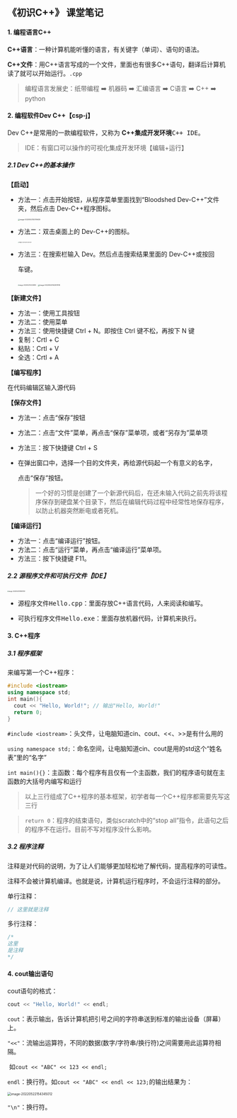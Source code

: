 ## 《初识C++》 课堂笔记

#### 1. 编程语言C++

**C++语言**：一种计算机能听懂的语言，有关键字（单词）、语句的语法。

**C++文件**：用C++语言写成的一个文件，里面也有很多C++语句，翻译后计算机读了就可以开始运行。`.cpp`

> 编程语言发展史：纸带编程 ➡️ 机器码 ➡️ 汇编语言 ➡️ C语言  ➡️ C++ ➡️ python 



#### 2. 编程软件Dev C++【csp-j】

Dev C++是常用的一款编程软件，又称为 **C++集成开发环境**<kbd>C++ IDE</kbd>。

> IDE：有窗口可以操作的可视化集成开发环境【编辑+运行】

##### 2.1 Dev C++的基本操作

**【启动】**

- 方法一：点击开始按钮，从程序菜单里面找到“Bloodshed Dev-C++”文件夹，然后点击 Dev-C++程序图标。

  <img src="/Users/wyrm/Library/Application Support/typora-user-images/image-20220522152139430.png" alt="image-20220522152139430" style="zoom:25%;" />

- 方法二：双击桌面上的 Dev-C++的图标。

  <img src="/Users/wyrm/Library/Application Support/typora-user-images/image-20220522152205129.png" alt="image-20220522152205129" style="zoom:15%;" />

- 方法三：在搜索栏输入 Dev。然后点击搜索结果里面的 Dev-C++或按回

  车键。

  <img src="/Users/wyrm/Library/Application Support/typora-user-images/image-20220522152225890.png" alt="image-20220522152225890" style="zoom:20%;" />

  <img src="/Users/wyrm/Library/Application Support/typora-user-images/image-20220522152307616.png" alt="image-20220522152307616" style="zoom:25%;" />

**【新建文件】**

- 方法一：使用工具按钮
- 方法二：使用菜单
- 方法三：使用快捷键 Ctrl + N。即按住 Ctrl 键不松，再按下 N 键
- 复制：Crtl + C
- 粘贴：Crtl + V
- 全选：Crtl + A

**【编写程序】**

在代码编辑区输入源代码

**【保存文件】**

- 方法一：点击“保存”按钮

- 方法二：点击“文件”菜单，再点击“保存”菜单项，或者“另存为”菜单项

- 方法三：按下快捷键 Ctrl + S

- 在弹出窗口中，选择一个目的文件夹，再给源代码起一个有意义的名字，

  点击“保存”按钮。

  > 一个好的习惯是创建了一个新源代码后，在还未输入代码之前先将该程序保存到硬盘某个目录下，然后在编辑代码过程中经常性地保存程序，以防止机器突然断电或者死机。

**【编译运行】**

- 方法一：点击“编译运行”按钮。
- 方法二：点击“运行”菜单，再点击“编译运行”菜单项。
- 方法三：按下快捷键 F11。



##### 2.2 **源程序文件和可执行文件**【IDE】

<img src="/Users/wyrm/Library/Application Support/typora-user-images/image-20220522151841709.png" alt="image-20220522151841709" style="zoom:20%;" />

- 源程序文件<kbd>Hello.cpp</kbd>：里面存放C++语言代码，人来阅读和编写。 

- 可执行程序文件<kbd>Hello.exe</kbd>：里面存放机器代码，计算机来执行。



#### 3. C++程序

##### 3.1 程序框架

来编写第一个C++程序：

```C++
#include <iostream>
using namespace std;
int main(){
  cout << "Hello, World!"; // 输出"Hello, World!"
  return 0;
}
```

`#include <iostream>`：头文件，让电脑知道cin、cout、<<、>>是有什么用的

`using namespace std;`：命名空间，让电脑知道cin、cout是用的std这个“姓名表”里的“名字”

`int main(){}`：主函数：每个程序有且仅有一个主函数，我们的程序语句就在主函数的大括号内编写和运行

> 以上三行组成了C++程序的基本框架，初学者每一个C++程序都需要先写这三行

> `return 0`：程序的结束语句，类似scratch中的“stop all”指令，此语句之后的程序不在运行。目前不写对程序没什么影响。



##### 3.2 程序注释

注释是对代码的说明，为了让人们能够更加轻松地了解代码，提高程序的可读性。

注释不会被计算机编译。也就是说，计算机运行程序时，不会运行注释的部分。

单行注释：

```C++
// 这里就是注释
```

多行注释：

```C++
/*
这里
是注释
*/
```



#### 4. cout输出语句

cout语句的格式：

```C++
cout << "Hello, World!" << endl;
```

`cout`：表示输出，告诉计算机把引号之间的字符串送到标准的输出设备（屏幕）上。

`"<<"`：流输出运算符，不同的数据(数字/字符串/换行符)之间需要用此运算符相隔。

​			如`cout << "ABC" << 123 << endl;`

`endl`：换行符。如`cout << "ABC" << endl << 123;`的输出结果为：

<img src="/Users/wyrm/Library/Application Support/typora-user-images/image-20220522154345012.png" alt="image-20220522154345012" style="zoom:50%;" />

`"\n"`：换行符。

